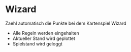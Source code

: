 # Wizard

Zaehl automatisch die Punkte bei dem Kartenspiel Wizard

- Alle Regeln werden eingehalten
- Aktueller Stand wird geplottet
- Spielstand wird geloggt
